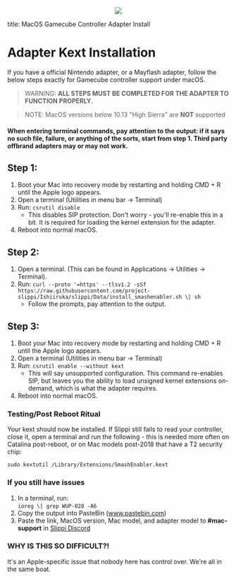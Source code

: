 <p align="center">
  <img src="https://slippi.gg/static/media/SlippiLogo.81afd6df.svg"/>
</p>

title: MacOS Gamecube Controller Adapter Install

# Adapter Kext Installation
If you have a official Nintendo adapter, or a Mayflash adapter, follow the below steps exactly for Gamecube controller support under macOS. 

> WARNING: **ALL STEPS MUST BE COMPLETED FOR THE ADAPTER TO FUNCTION PROPERLY.**

> NOTE: MacOS versions below 10.13 "High Sierra" are **NOT** supported

#### **When entering terminal commands, pay attention to the output: if it says no such file, failure, or anything of the sorts, start from step 1. Third party offbrand adapters may or may not work.**

## Step 1:
1. Boot your Mac into recovery mode by restarting and holding CMD + R until the Apple logo appears.
1. Open a terminal (Utilities in menu bar -> Terminal)
1. Run: `csrutil disable`  
    * This disables SIP protection. Don't worry - you'll re-enable this in a bit. It is required for loading the kernel extension for the adapter.  
1. Reboot into normal macOS.

## Step 2:
1. Open a terminal. (This can be found in Applications -> Utilities -> Terminal).
1. Run: `curl --proto '=https' --tlsv1.2 -sSf https://raw.githubusercontent.com/project-slippi/Ishiiruka/slippi/Data/install_smashenabler.sh \| sh`
    * Follow the prompts, pay attention to the output.

## Step 3:
1. Boot your Mac into recovery mode by restarting and holding CMD + R until the Apple logo appears.
1. Open a terminal (Utilities in menu bar -> Terminal)
1. Run: `csrutil enable --without kext`
    * This will say unsupported configuration. This command re-enables SIP, but leaves you the ability to load unsigned kernel extensions on-demand, which is what the adapter requires.  
1. Reboot into normal macOS.

### Testing/Post Reboot Ritual
Your kext should now be installed. If Slippi still fails to read your controller, close it, open a terminal and run the following - this is needed more often on Catalina post-reboot, or on Mac models post-2018 that have a T2 security chip:

`sudo kextutil /Library/Extensions/SmashEnabler.kext`

### If you still have issues

1. In a terminal, run:  
`ioreg \| grep WUP-028 -A6`
1. Copy the output into PasteBin (www.pastebin.com)
1. Paste the link, MacOS version, Mac model, and adapter model to **\#mac-support** in [Slippi Discord](http://discord.gg/pPfEaW5) 

### WHY IS THIS SO DIFFICULT?!
It's an Apple-specific issue that nobody here has control over. We're all in the same boat. 